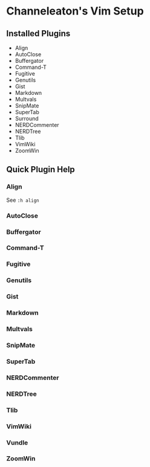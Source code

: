 # Channeleaton's Vim Setup

## Installed Plugins
* Align
* AutoClose
* Buffergator
* Command-T
* Fugitive
* Genutils
* Gist
* Markdown
* Multvals
* SnipMate
* SuperTab
* Surround
* NERDCommenter
* NERDTree
* Tlib
* VimWiki
* ZoomWin

## Quick Plugin Help
### Align
See `:h align`

### AutoClose

### Buffergator

### Command-T

### Fugitive

### Genutils

### Gist

### Markdown

### Multvals

### SnipMate

### SuperTab

### NERDCommenter

### NERDTree

### Tlib

### VimWiki

### Vundle

### ZoomWin
